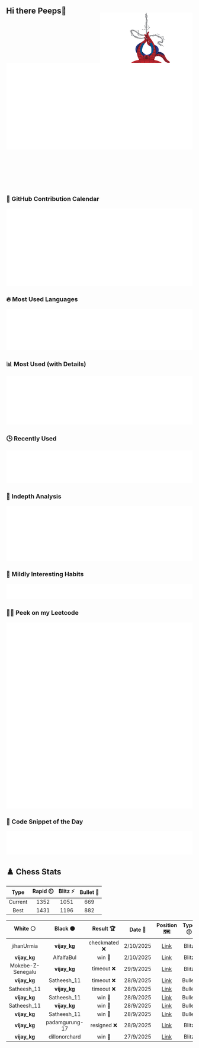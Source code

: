 ## Hi there Peeps👋

<p style="text-align: right; margin-top: -40px; position: relative; top: 15px;">
  <img src="./assets/spidertocat.png" width="250" height="250" alt="Spider-Ham swinging" align="right">
</p>

<div style="position: relative; width: 100%; height: auto;">
  <img src="./metrics.classic.svg" alt="Metrics" style="position: relative; top: -100px; left: 0; z-index: 1; display: block;">
</div>

### 📅 GitHub Contribution Calendar

![Half-year](./metrics.plugin.isocalendar.svg)

### 🔥 Most Used Languages
![Most Used](metrics.plugin.languages.svg)

### 📊 Most Used (with Details)
![Most Used Details](metrics.plugin.languages.details.svg)

### 🕒 Recently Used
![Recently Used](metrics.plugin.languages.recent.svg)

### 📌 Indepth Analysis
![Indepth](metrics.plugin.languages.indepth.svg)

### 🧠 Mildly Interesting Habits

![Habits Facts](./metrics.plugin.habits.facts.svg)

### 🧑‍💻 Peek on my Leetcode 

![LeetCode Stats](metrics.plugin.leetcode.svg)

### 📝 Code Snippet of the Day

![Code Snippet](./metrics.plugin.code.svg)

## ♟️ Chess Stats

<!--START_SECTION:chessStats-->
<!-- Automatically generated with https://github.com/Balastrong/chess-stats-action -->

| Type | Rapid ⏲️ | Blitz ⚡ | Bullet 🔫 |
|:---:|:---:|:---:|:---:|
| Current | 1352 | 1051 | 669 |
| Best | 1431 | 1196 | 882 |

| White ⚪ | Black ⚫ | Result 🏆 | Date 📅 | Position 🗺️ | Type 🕕 |
|:---:|:---:|:---:|:---:|:---:|:---:|
| jihanUrmia | **vijay_kg** | checkmated ❌ | 2/10/2025 | <a href="http://www.ee.unb.ca/cgi-bin/tervo/fen.pl?select=r4r1k/p4p2/q1n5/7Q/1p6/5N1P/PPPN1n2/1K4R1 b - - 3 24">Link</a> | Blitz |
| **vijay_kg** | AlfalfaBul | win 🥇 | 2/10/2025 | <a href="http://www.ee.unb.ca/cgi-bin/tervo/fen.pl?select=8/8/4N3/4R3/8/2k4K/4Q3/8 b - - 4 67">Link</a> | Blitz |
| Mokebe-Z-Senegalu | **vijay_kg** | timeout ❌ | 29/9/2025 | <a href="http://www.ee.unb.ca/cgi-bin/tervo/fen.pl?select=5R2/1Q3p2/4pk2/3p3p/3P2p1/3K4/7P/8 b - - 3 41">Link</a> | Blitz |
| **vijay_kg** | Satheesh_11 | timeout ❌ | 28/9/2025 | <a href="http://www.ee.unb.ca/cgi-bin/tervo/fen.pl?select=2k1r3/p6p/2p1N1p1/5n2/8/P6P/1PP3PK/4R3 w - - 2 30">Link</a> | Bullet |
| Satheesh_11 | **vijay_kg** | timeout ❌ | 28/9/2025 | <a href="http://www.ee.unb.ca/cgi-bin/tervo/fen.pl?select=5r2/pppn2bk/6p1/3q3r/8/3bQ3/PP3P1P/RNB1R1K1 b - - 3 22">Link</a> | Bullet |
| **vijay_kg** | Satheesh_11 | win 🥇 | 28/9/2025 | <a href="http://www.ee.unb.ca/cgi-bin/tervo/fen.pl?select=8/p7/8/8/1Pk3Q1/K7/P4R2/8 b - - 1 39">Link</a> | Bullet |
| Satheesh_11 | **vijay_kg** | win 🥇 | 28/9/2025 | <a href="http://www.ee.unb.ca/cgi-bin/tervo/fen.pl?select=r4rk1/pR3p1p/6p1/3p4/8/4PBbP/5q2/3R1K2 w - - 4 24">Link</a> | Bullet |
| **vijay_kg** | Satheesh_11 | win 🥇 | 28/9/2025 | <a href="http://www.ee.unb.ca/cgi-bin/tervo/fen.pl?select=3N1b2/pkpn2pp/1p2pn2/8/4PB2/2N5/PPP2PPP/R3K2R b KQ - 0 14">Link</a> | Bullet |
| **vijay_kg** | padamgurung-17 | resigned ❌ | 28/9/2025 | <a href="http://www.ee.unb.ca/cgi-bin/tervo/fen.pl?select=rnbqkbnr/pppp1ppp/8/4p3/4P3/8/PPPP1PPP/RNBQKBNR w KQkq e6 0 2">Link</a> | Blitz |
| **vijay_kg** | dillonorchard | win 🥇 | 27/9/2025 | <a href="http://www.ee.unb.ca/cgi-bin/tervo/fen.pl?select=8/3k1p1p/1R2pp2/3p4/8/7P/5PP1/1R4K1 b - - 0 42">Link</a> | Blitz |

<!--END_SECTION:chessStats-->
